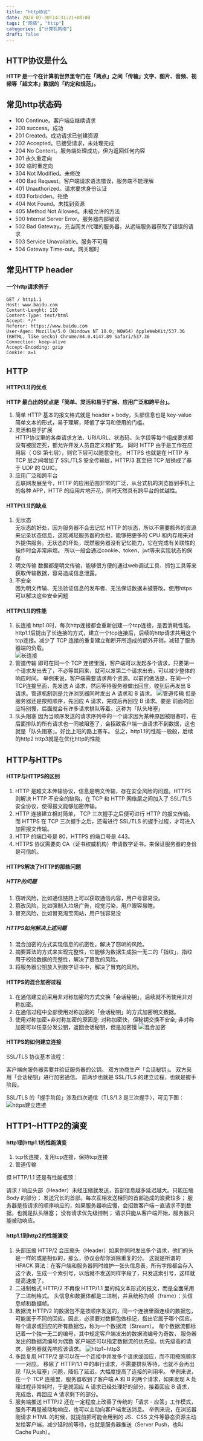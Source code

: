 ```yaml
---
title: "http协议"
date: 2020-07-30T14:31:21+08:00
tags: ["网络", "http"]
categories: ["计算机网络"]
draft: false
---
```

## HTTP协议是什么  
**HTTP 是一个在计算机世界里专门在「两点」之间「传输」文字、图片、音频、视频等「超文本」数据的「约定和规范」。**    
## 常见http状态码  
- 100 Continue。客户端应继续请求
- 200 success。成功
- 201 Created。成功请求已创建资源
- 202 Accepted。已接受请求，未处理完成
- 204 No Content。服务端处理成功，但为返回任何内容
- 301 永久重定向
- 302 临时重定向
- 304 Not Modified。未修改
- 400 Bad Request。客户端请求语法错误，服务端不能理解
- 401 Unauthorized。请求要求身份认证
- 403 Forbidden。拒绝
- 404 Not Found。未找到资源
- 405 Method Not Allowed。未被允许的方法
- 500 Internal Server Error。服务器内部错误
- 502 Bad Gateway。充当网关/代理的服务器，从远端服务器获取了错误的请求
- 503 Service Unavailable。服务不可用
- 504 Gateway Time-out。网关超时
## 常见HTTP header  
#### 一个http请求例子
```
GET / http1.1
Host: www.baidu.com
Content-Lenght: 110
Content-Type: text/html
Accept: */*
Referer: https://www.baidu.com
User-Agen: Mozilla/5.0 (Windows NT 10.0; WOW64) AppleWebKit/537.36 (KHTML, like Gecko) Chrome/84.0.4147.89 Safari/537.36
Connection: keep-alive
Accept-Encoding: gzip
Cookie: a=1
```
## HTTP
#### HTTP(1.1)的优点
**HTTP 最凸出的优点是「简单、灵活和易于扩展、应用广泛和跨平台」。**
1. 简单
HTTP 基本的报文格式就是 header + body，头部信息也是 key-value 简单文本的形式，易于理解，降低了学习和使用的门槛。  
2. 灵活和易于扩展  
HTTP协议里的各类请求方法、URI/URL、状态码、头字段等每个组成要求都没有被固定死，都允许开发人员自定义和扩充。
同时 HTTP 由于是工作在应用层（ OSI 第七层），则它下层可以随意变化。
HTTPS 也就是在 HTTP 与 TCP 层之间增加了 SSL/TLS 安全传输层，HTTP/3 甚至把 TCP 层换成了基于 UDP 的 QUIC。  
3. 应用广泛和跨平台  
互联网发展至今，HTTP 的应用范围非常的广泛，从台式机的浏览器到手机上的各种 APP，HTTP 的应用片地开花，同时天然具有跨平台的优越性。
#### HTTP(1.1)的缺点
1. 无状态  
无状态的好处，因为服务器不会去记忆 HTTP 的状态，所以不需要额外的资源来记录状态信息，这能减轻服务器的负担，能够把更多的 CPU 和内存用来对外提供服务。无状态的坏处，既然服务器没有记忆能力，它在完成有关联性的操作时会非常麻烦。
所以一般会通过cookie、token、jwt等来实现状态的保存
2. 明文传输
数据都是明文传输，能够很方便的通过web调试工具、抓包工具等来获取传输数据，容易造成信息泄露。
3. 不安全  
因为明文传输、无法验证信息的发布者、无法保证数据未被篡改。使用https可以解决这些安全问题  
#### HTTP(1.1)的性能
1. 长连接
http1.0时，每次http连接都会重新创建一个tcp连接，是否消耗性能。http1.1后提出了长连接的方式，建立一个tcp连接后，后续的http请求共用这个tcp连接。减少了 TCP 连接的重复建立和断开所造成的额外开销，减轻了服务器端的负载。  
![长连接](/images/http/短连接与长连接.jpg)
2. 管道传输
即可在同一个 TCP 连接里面，客户端可以发起多个请求，只要第一个请求发出去了，不必等其回来，就可以发第二个请求出去，可以减少整体的响应时间。
举例来说，客户端需要请求两个资源。以前的做法是，在同一个TCP连接里面，先发送 A 请求，然后等待服务器做出回应，收到后再发出 B 请求。管道机制则是允许浏览器同时发出 A 请求和 B 请求。
![管道传输](/images/http/管道传输.jpg)
但是服务器还是按照顺序，先回应 A 请求，完成后再回应 B 请求。要是 前面的回应特别慢，后面就会有许多请求排队等着。这称为「队头堵塞」  
3. 队头阻塞
因为当顺序发送的请求序列中的一个请求因为某种原因被阻塞时，在后面排队的所有请求也一同被阻塞了，会招致客户端一直请求不到数据，这也就是「队头阻塞」。好比上班的路上塞车。 
总之，http1.1的性能一般般，后续的http2 http3就是在优化http的性能
## HTTP与HTTPs
#### HTTP与HTTPS的区别
1. HTTP 是超文本传输协议，信息是明文传输，存在安全风险的问题。HTTPS 则解决 HTTP 不安全的缺陷，在 TCP 和 HTTP 网络层之间加入了 SSL/TLS 安全协议，使得报文能够加密传输。
2. HTTP 连接建立相对简单， TCP 三次握手之后便可进行 HTTP 的报文传输。而 HTTPS 在 TCP 三次握手之后，还需进行 SSL/TLS 的握手过程，才可进入加密报文传输。
3. HTTP 的端口号是 80，HTTPS 的端口号是 443。
4. HTTPS 协议需要向 CA（证书权威机构）申请数字证书，来保证服务器的身份是可信的。
#### HTTPS解决了HTTP的那些问题
##### HTTP的问题
1. 窃听风险，比如通信链路上可以获取通信内容，用户号容易没。
2. 篡改风险，比如强制入垃圾广告，视觉污染，用户眼容易瞎。
3. 冒充风险，比如冒充淘宝网站，用户钱容易没  
##### HTTPS如何解决上述问题
1. 混合加密的方式实现信息的机密性，解决了窃听的风险。
2. 摘要算法的方式来实现完整性，它能够为数据生成独一无二的「指纹」，指纹用于校验数据的完整性，解决了篡改的风险。
3. 将服务器公钥放入到数字证书中，解决了冒充的风险。

#### HTTPS的混合加密过程
1. 在通信建立前采用非对称加密的方式交换「会话秘钥」，后续就不再使用非对称加密。
2. 在通信过程中全部使用对称加密的「会话秘钥」的方式加密明文数据。
3. 使用对称加密+非对称加密的原因是: 对称加密快，但秘钥交换不安全; 非对称加密可以任意分发公钥，返回会话秘钥，但是加密慢
![混合加密](/images/http/混合加密.jpg)

#### HTTPS的如何建立连接
SSL/TLS 协议基本流程：

客户端向服务器索要并验证服务器的公钥。
双方协商生产「会话秘钥」。
双方采用「会话秘钥」进行加密通信。
前两步也就是 SSL/TLS 的建立过程，也就是握手阶段。

SSL/TLS 的「握手阶段」涉及四次通信（TLS/1.3 是三次握手），可见下图：
![https建立连接](/images/http/https建立连接过程.jpg)
## HTTP1~HTTP2的演变
#### http1到http1.1的性能演变
1. tcp长连接，复用tcp连接，保持tcp连接
2. 管道传输

但 HTTP/1.1 还是有性能瓶颈：

请求 / 响应头部（Header）未经压缩就发送，首部信息越多延迟越大。只能压缩 Body 的部分；
发送冗长的首部。每次互相发送相同的首部造成的浪费较多；
服务器是按请求的顺序响应的，如果服务器响应慢，会招致客户端一直请求不到数据，也就是队头阻塞；
没有请求优先级控制；
请求只能从客户端开始，服务器只能被动响应。

#### http1.1到http2的性能演变
1. 头部压缩
HTTP/2 会压缩头（Header）如果你同时发出多个请求，他们的头是一样的或是相似的，那么，协议会帮你消除重复的分。
这就是所谓的 HPACK 算法：在客户端和服务器同时维护一张头信息表，所有字段都会存入这个表，生成一个索引号，以后就不发送同样字段了，只发送索引号，这样就提高速度了。  
2. 二进制格式
HTTP/2 不再像 HTTP/1.1 里的纯文本形式的报文，而是全面采用了二进制格式。
头信息和数据体都是二进制，并且统称为帧（frame）：头信息帧和数据帧。 
3. 数据流
HTTP/2 的数据包不是按顺序发送的，同一个连接里面连续的数据包，可能属于不同的回应。因此，必须要对数据包做标记，指出它属于哪个回应。
每个请求或回应的所有数据包，称为一个数据流（Stream）。
每个数据流都标记着一个独一无二的编号，其中规定客户端发出的数据流编号为奇数， 服务器发出的数据流编号为偶数
客户端还可以指定数据流的优先级。优先级高的请求，服务器就先响应该请求。
![http1~http3](/images/http/http1~http3.jpg)
4. 多路复用
HTTP/2 是可以在一个连接中并发多个请求或回应，而不用按照顺序一一对应。
移除了 HTTP/1.1 中的串行请求，不需要排队等待，也就不会再出现「队头阻塞」问题，降低了延迟，大幅度提高了连接的利用率。
举例来说，在一个 TCP 连接里，服务器收到了客户端 A 和 B 的两个请求，如果发现 A 处理过程非常耗时，于是就回应 A 请求已经处理好的部分，接着回应 B 请求，完成后，再回应 A 请求剩下的部分。
5. 服务端推送
HTTP/2 还在一定程度上改善了传统的「请求 - 应答」工作模式，服务不再是被动地响应，也可以主动向客户端发送消息。
举例来说，在浏览器刚请求 HTML 的时候，就提前把可能会用到的 JS、CSS 文件等静态资源主动发给客户端，减少延时的等待，也就是服务器推送（Server Push，也叫 Cache Push）。